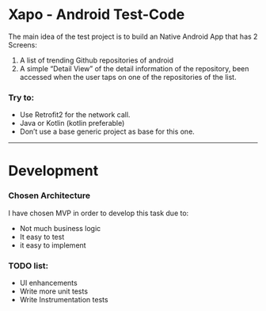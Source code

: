 # Xapo - Android Test-Code

The main idea of the test project is to build an Native Android App that has 2 Screens:
1. A list of trending Github repositories of android
2. A simple “Detail View” of the detail information of the repository, been accessed when
the user taps on one of the repositories of the list.


### Try to:

- Use Retrofit2 for the network call.
- Java or Kotlin (kotlin preferable)
- Don’t use a base generic project as base for this one.


---

# Development

### Chosen Architecture

I have chosen MVP in order to develop this task due to:

- Not much business logic
- It easy to test
- it easy to implement

### TODO list:

- UI enhancements
- Write more unit tests
- Write Instrumentation tests

